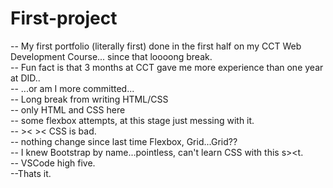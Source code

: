 # First-project
-- My first portfolio (literally first) done in the first half on my CCT Web Development Course... since that loooong break.   
-- Fun fact is that 3 months at CCT gave me more experience than one year at DID..  
-- ...or am I more committed...  
-- Long break from writing HTML/CSS  
-- only HTML and CSS here  
-- some flexbox attempts, at this stage just messing with it.  
-- >< >< CSS is bad.  
-- nothing change since last time Flexbox, Grid...Grid??  
-- I knew Bootstrap by name...pointless, can't learn CSS with this s><t.  
-- VSCode high five.  
--Thats it.  
